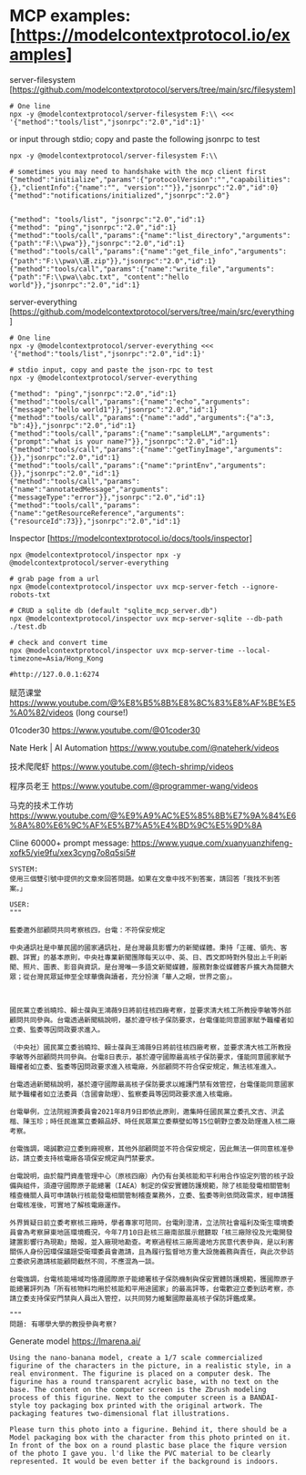 # MCP examples: [https://modelcontextprotocol.io/examples]

server-filesystem [https://github.com/modelcontextprotocol/servers/tree/main/src/filesystem]
```
# One line
npx -y @modelcontextprotocol/server-filesystem F:\\ <<<  '{"method":"tools/list","jsonrpc":"2.0","id":1}'

```
or input through stdio; copy and paste the following jsonrpc to test
```
npx -y @modelcontextprotocol/server-filesystem F:\\

# sometimes you may need to handshake with the mcp client first
{"method":"initialize","params":{"protocolVersion":"","capabilities":{},"clientInfo":{"name":"", "version":""}},"jsonrpc":"2.0","id":0}
{"method":"notifications/initialized","jsonrpc":"2.0"}


{"method": "tools/list", "jsonrpc":"2.0","id":1}
{"method": "ping","jsonrpc":"2.0","id":1}
{"method":"tools/call","params":{"name":"list_directory","arguments":{"path":"F:\\pwa"}},"jsonrpc":"2.0","id":1}
{"method":"tools/call","params":{"name":"get_file_info","arguments":{"path":"F:\\pwa\\道.zip"}},"jsonrpc":"2.0","id":1}
{"method":"tools/call","params":{"name":"write_file","arguments":{"path":"F:\\pwa\\abc.txt", "content":"hello world"}},"jsonrpc":"2.0","id":1}

```

server-everything [https://github.com/modelcontextprotocol/servers/tree/main/src/everything]
```
# One line
npx -y @modelcontextprotocol/server-everything <<< '{"method":"tools/list","jsonrpc":"2.0","id":1}'

# stdio input, copy and paste the json-rpc to test
npx -y @modelcontextprotocol/server-everything

{"method": "ping","jsonrpc":"2.0","id":1}
{"method":"tools/call","params":{"name":"echo","arguments":{"message":"hello world1"}},"jsonrpc":"2.0","id":1}
{"method":"tools/call","params":{"name":"add","arguments":{"a":3, "b":4}},"jsonrpc":"2.0","id":1}
{"method":"tools/call","params":{"name":"sampleLLM","arguments":{"prompt":"what is your name?"}},"jsonrpc":"2.0","id":1}
{"method":"tools/call","params":{"name":"getTinyImage","arguments":{}},"jsonrpc":"2.0","id":1}
{"method":"tools/call","params":{"name":"printEnv","arguments":{}},"jsonrpc":"2.0","id":1}
{"method":"tools/call","params":{"name":"annotatedMessage","arguments":{"messageType":"error"}},"jsonrpc":"2.0","id":1}
{"method":"tools/call","params":{"name":"getResourceReference","arguments":{"resourceId":73}},"jsonrpc":"2.0","id":1}
```

Inspector [https://modelcontextprotocol.io/docs/tools/inspector]
```
npx @modelcontextprotocol/inspector npx -y @modelcontextprotocol/server-everything

# grab page from a url
npx @modelcontextprotocol/inspector uvx mcp-server-fetch --ignore-robots-txt

# CRUD a sqlite db (default "sqlite_mcp_server.db")
npx @modelcontextprotocol/inspector uvx mcp-server-sqlite --db-path ./test.db

# check and convert time
npx @modelcontextprotocol/inspector uvx mcp-server-time --local-timezone=Asia/Hong_Kong

#http://127.0.0.1:6274

```

赋范课堂 https://www.youtube.com/@%E8%B5%8B%E8%8C%83%E8%AF%BE%E5%A0%82/videos (long course!)

01coder30 https://www.youtube.com/@01coder30

Nate Herk | AI Automation https://www.youtube.com/@nateherk/videos

技术爬爬虾 https://www.youtube.com/@tech-shrimp/videos

程序员老王 https://www.youtube.com/@programmer-wang/videos

马克的技术工作坊 https://www.youtube.com/@%E9%A9%AC%E5%85%8B%E7%9A%84%E6%8A%80%E6%9C%AF%E5%B7%A5%E4%BD%9C%E5%9D%8A

Cline 60000+ prompt message: https://www.yuque.com/xuanyuanzhifeng-xofk5/yie9fu/xex3cyng7o8q5si5#

```
SYSTEM: 
使用三個雙引號中提供的文章來回答問題。如果在文章中找不到答案，請回答「我找不到答案。」

USER:
"""

藍委邀外部顧問共同考察核四，台電：不符保安規定

中央通訊社是中華民國的國家通訊社，是台灣最具影響力的新聞媒體。秉持「正確、領先、客觀、詳實」的基本原則，中央社專業新聞團隊每天以中、英、日、西文即時對外發出上千則新聞、照片、圖表、影音與資訊，是台灣唯一多語文新聞媒體，服務對象從媒體客戶擴大為閱聽大眾；從台灣民眾延伸至全球華僑與讀者，充分扮演「華人之眼，世界之窗」。



國民黨立委翁曉玲、賴士葆與王鴻薇9日將前往核四廠考察，並要求清大核工所教授李敏等外部顧問共同參與。台電透過新聞稿說明，基於遵守核子保防要求，台電僅能同意國家賦予職權者如立委、監委等因問政要求進入。

（中央社）國民黨立委翁曉玲、賴士葆與王鴻薇9日將前往核四廠考察，並要求清大核工所教授李敏等外部顧問共同參與。台電8日表示，基於遵守國際最高核子保防要求，僅能同意國家賦予職權者如立委、監委等因問政要求進入核電廠，外部顧問不符合保安規定，無法核准進入。

台電透過新聞稿說明，基於遵守國際最高核子保防要求以維護門禁有效管控，台電僅能同意國家賦予職權者如立法委員（含國會助理）、監察委員等因問政要求進入核電廠。

台電舉例，立法院經濟委員會2021年8月9日即依此原則，邀集時任國民黨立委孔文吉、洪孟楷、陳玉珍；時任民進黨立委賴品妤、時任民眾黨立委蔡壁如等15位朝野立委及助理進入核二廠考察。

台電強調，竭誠歡迎立委到廠視察，其他外部顧問並不符合保安規定，因此無法一併同意核准參訪，請立委支持核電廠各項保安規定與門禁要求。

台電說明，由於龍門資產管理中心（原核四廠）內仍有台美核能和平利用合作協定列管的核子設備與組件，須遵守國際原子能總署（IAEA）制定的保安實體防護規範，除了核能發電相關管制稽查機關人員可申請執行核能發電相關管制稽查業務外，立委、監委等則依問政需求，經申請獲台電核准後，可實地了解核電廠運作。

外界質疑日前立委考察核三廠時，學者專家可陪同，台電則澄清，立法院社會福利及衛生環境委員會為考察屏東地區環境概況，今年7月10日赴核三廠南部展示館聽取「核三廠除役及光電開發建置影響行為現勘」簡報，並入廠現地勘查。考察過程核三廠周邊地方民意代表參與，是以利害關係人身份因環保議題受衛環委員會邀請，且為履行監督地方重大設施義務與責任，與此次參訪立委欲另邀請核能顧問截然不同，不應混為一談。

台電強調，台電核能場域均恪遵國際原子能總署核子保防機制與保安實體防護規範，獲國際原子能總署評列為「所有核物料均用於核能和平用途國家」的最高評等，台電歡迎立委到訪考察，亦請立委支持保安門禁與人員出入管控，以共同努力維繫國際最高核子保防評鑑成果。

"""
問題: 有哪學大學的教授參與考察?
```

Generate model https://lmarena.ai/
```
Using the nano-banana model, create a 1/7 scale commercialized figurine of the characters in the picture, in a realistic style, in a real environment. The figurine is placed on a computer desk. The figurine has a round transparent acrylic base, with no text on the base. The content on the computer screen is the Zbrush modeling process of this figurine. Next to the computer screen is a BANDAI-style toy packaging box printed with the original artwork. The packaging features two-dimensional flat illustrations.

Please turn this photo into a figurine. Behind it, there should be a Model packaging box with the character from this photo printed on it. In front of the box on a round plastic base place the fiqure version of the photo I gave you. l'd like the PVC material to be clearly represented. It would be even better if the background is indoors.
```
